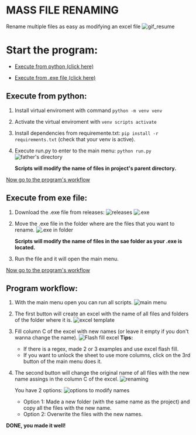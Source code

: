 # MASS FILE RENAMING 
Rename multiple files as easy as modifying an excel file
![gif_resume](https://github.com/user-attachments/assets/1f7a9477-ddc0-4e3f-a747-4d48567e4b85)



# Start the program:
- [Execute from python (click here)](#execute-from-python)

- [Execute from .exe file (click here)](#execute-from-exe-file)

## Execute from python:
1. Install virtual enviroment with command `python -m venv venv`

2. Activate the virtual enviroment with `venv scripts activate`

3. Install dependencies from requiremente.txt: `pip install -r requirements.txt` 
(check that your venv is active).

4. Execute run.py to enter to the main menu: `python run.py` 
    ![father's directory](https://github.com/user-attachments/assets/efa73448-b450-4e51-a26c-c2f8ebb882a7)

    **Scripts will modify the name of files in project's parent directory.**


[Now go to the program's workflow](program-workflow)





## Execute from exe file:
1. Download the .exe file from releases:
    ![releases](https://github.com/user-attachments/assets/479ec700-56e1-4bf9-9d80-77743b8a1fbd)
    ![.exe](https://github.com/user-attachments/assets/57da40c2-41f7-4e71-b459-d785acd136d1)

2. Move the .exe file in the folder where are the files that you want to rename.
    ![.exe in folder](https://github.com/user-attachments/assets/6e2859e6-dd8c-454d-ba5f-fef4369deb43)

    **Scripts will modify the name of files in the sae folder as your .exe is located.**

3. Run the file and it will open the main menu.



[Now go to the program's workflow](program-workflow)




## Program workflow:
1. With the main menu open you can run all scripts.
    ![main menu](https://github.com/user-attachments/assets/9e9d432d-d3e2-4f8a-a4c4-dea361f054b3)

2. The first button will create an excel with the name of all files and folders of the folder where it is.
    ![excel template](https://github.com/user-attachments/assets/c43eb533-498d-46a5-87d3-1ab98e0f8348)

3. Fill column C of the excel with new names (or leave it empty if you don't wanna change the name).
    ![Flash fill excel](https://github.com/user-attachments/assets/ec5e8c1a-dc87-49f7-bff6-abe98b32a57c)
    **Tips:** 
    - If there is a regex, made 2 or 3 examples and use excel flash fill.
    - If you want to unlock the sheet to use more columns, click on the 3rd button of the main menu does it.

4. The second button will change the original name of all files with the new name assings in the column C of the excel.
    ![renaming](https://github.com/user-attachments/assets/e8aa9663-363b-4297-aa6f-55cae6d83c77)


    You have 2 options:
    ![options to modify names](https://github.com/user-attachments/assets/8d4136fe-5dc2-43c5-875a-fc729e16124d)
    - Option 1: Made a new folder (with the same name as the project) and copy all the files with the new name.
    - Option 2: Overwrite the files with the new names.


**DONE, you made it well!**











